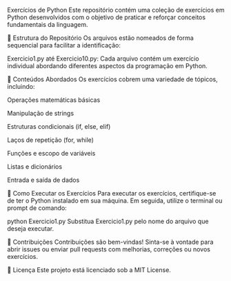 Exercícios de Python
Este repositório contém uma coleção de exercícios em Python desenvolvidos com o objetivo de praticar e reforçar conceitos fundamentais da linguagem.

📁 Estrutura do Repositório
Os arquivos estão nomeados de forma sequencial para facilitar a identificação:

Exercicio1.py até Exercicio10.py: Cada arquivo contém um exercício individual abordando diferentes aspectos da programação em Python.

🧠 Conteúdos Abordados
Os exercícios cobrem uma variedade de tópicos, incluindo:

Operações matemáticas básicas

Manipulação de strings

Estruturas condicionais (if, else, elif)

Laços de repetição (for, while)

Funções e escopo de variáveis

Listas e dicionários

Entrada e saída de dados

🚀 Como Executar os Exercícios
Para executar os exercícios, certifique-se de ter o Python instalado em sua máquina. Em seguida, utilize o terminal ou prompt de comando:

python Exercicio1.py
Substitua Exercicio1.py pelo nome do arquivo que deseja executar.

🤝 Contribuições
Contribuições são bem-vindas! Sinta-se à vontade para abrir issues ou enviar pull requests com melhorias, correções ou novos exercícios.

📄 Licença
Este projeto está licenciado sob a MIT License.
